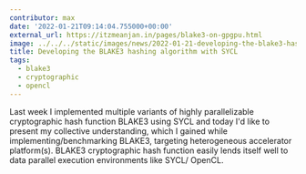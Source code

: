 ```yaml
---
contributor: max
date: '2022-01-21T09:14:04.755000+00:00'
external_url: https://itzmeanjan.in/pages/blake3-on-gpgpu.html
image: ../../../static/images/news/2022-01-21-developing-the-blake3-hashing-algorithm-with-sycl.webp
title: Developing the BLAKE3 hashing algorithm with SYCL
tags:
  - blake3
  - cryptographic
  - opencl
---
```


Last week I implemented multiple variants of highly parallelizable cryptographic hash function BLAKE3 using SYCL and
today I'd like to present my collective understanding, which I gained while implementing/benchmarking BLAKE3, targeting
heterogeneous accelerator platform(s). BLAKE3 cryptographic hash function easily lends itself well to data parallel
execution environments like SYCL/ OpenCL.
